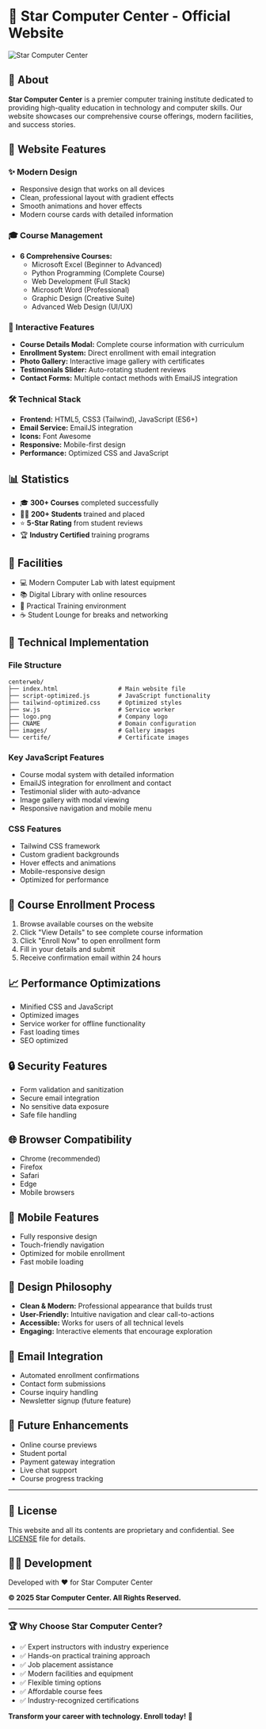 # 🌟 Star Computer Center - Official Website

![Star Computer Center](logo.png)

## 📖 About

**Star Computer Center** is a premier computer training institute dedicated to providing high-quality education in technology and computer skills. Our website showcases our comprehensive course offerings, modern facilities, and success stories.

## 🚀 Website Features

### ✨ **Modern Design**
- Responsive design that works on all devices
- Clean, professional layout with gradient effects
- Smooth animations and hover effects
- Modern course cards with detailed information

### 🎓 **Course Management**
- **6 Comprehensive Courses:**
  - Microsoft Excel (Beginner to Advanced)
  - Python Programming (Complete Course)
  - Web Development (Full Stack)
  - Microsoft Word (Professional)
  - Graphic Design (Creative Suite)
  - Advanced Web Design (UI/UX)

### 📱 **Interactive Features**
- **Course Details Modal:** Complete course information with curriculum
- **Enrollment System:** Direct enrollment with email integration
- **Photo Gallery:** Interactive image gallery with certificates
- **Testimonials Slider:** Auto-rotating student reviews
- **Contact Forms:** Multiple contact methods with EmailJS integration

### 🛠️ **Technical Stack**
- **Frontend:** HTML5, CSS3 (Tailwind), JavaScript (ES6+)
- **Email Service:** EmailJS integration
- **Icons:** Font Awesome
- **Responsive:** Mobile-first design
- **Performance:** Optimized CSS and JavaScript

## 📊 **Statistics**
- 🎓 **300+ Courses** completed successfully
- 👨‍🎓 **200+ Students** trained and placed
- ⭐ **5-Star Rating** from student reviews
- 🏆 **Industry Certified** training programs

## 🏢 **Facilities**
- 💻 Modern Computer Lab with latest equipment
- 📚 Digital Library with online resources
- 🎯 Practical Training environment
- ☕ Student Lounge for breaks and networking

## 🔧 **Technical Implementation**

### **File Structure**
```
centerweb/
├── index.html                 # Main website file
├── script-optimized.js        # JavaScript functionality
├── tailwind-optimized.css     # Optimized styles
├── sw.js                      # Service worker
├── logo.png                   # Company logo
├── CNAME                      # Domain configuration
├── images/                    # Gallery images
└── certife/                   # Certificate images
```

### **Key JavaScript Features**
- Course modal system with detailed information
- EmailJS integration for enrollment and contact
- Testimonial slider with auto-advance
- Image gallery with modal viewing
- Responsive navigation and mobile menu

### **CSS Features**
- Tailwind CSS framework
- Custom gradient backgrounds
- Hover effects and animations
- Mobile-responsive design
- Optimized for performance

## 🎯 **Course Enrollment Process**
1. Browse available courses on the website
2. Click "View Details" to see complete course information
3. Click "Enroll Now" to open enrollment form
4. Fill in your details and submit
5. Receive confirmation email within 24 hours

## 📈 **Performance Optimizations**
- Minified CSS and JavaScript
- Optimized images
- Service worker for offline functionality
- Fast loading times
- SEO optimized

## 🔒 **Security Features**
- Form validation and sanitization
- Secure email integration
- No sensitive data exposure
- Safe file handling

## 🌐 **Browser Compatibility**
- Chrome (recommended)
- Firefox
- Safari
- Edge
- Mobile browsers

## 📱 **Mobile Features**
- Fully responsive design
- Touch-friendly navigation
- Optimized for mobile enrollment
- Fast mobile loading

## 🎨 **Design Philosophy**
- **Clean & Modern:** Professional appearance that builds trust
- **User-Friendly:** Intuitive navigation and clear call-to-actions
- **Accessible:** Works for users of all technical levels
- **Engaging:** Interactive elements that encourage exploration

## 📧 **Email Integration**
- Automated enrollment confirmations
- Contact form submissions
- Course inquiry handling
- Newsletter signup (future feature)

## 🔄 **Future Enhancements**
- Online course previews
- Student portal
- Payment gateway integration
- Live chat support
- Course progress tracking

---

## 📄 **License**
This website and all its contents are proprietary and confidential. See [LICENSE](LICENSE) file for details.

## 👨‍💻 **Development**
Developed with ❤️ for Star Computer Center

**© 2025 Star Computer Center. All Rights Reserved.**

---

### 🏆 **Why Choose Star Computer Center?**
- ✅ Expert instructors with industry experience
- ✅ Hands-on practical training approach
- ✅ Job placement assistance
- ✅ Modern facilities and equipment
- ✅ Flexible timing options
- ✅ Affordable course fees
- ✅ Industry-recognized certifications

**Transform your career with technology. Enroll today!** 🚀
